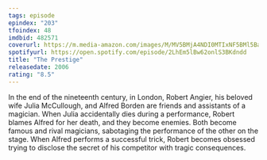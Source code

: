 ```yaml
---
tags: episode
epindex: "203"
tfoindex: 48
imdbid: 482571
coverurl: https://m.media-amazon.com/images/M/MV5BMjA4NDI0MTIxNF5BMl5BanBnXkFtZTYwNTM0MzY2._V1_SY300_CR0,0,202,300_.jpg
spotifyurl: https://open.spotify.com/episode/2LhEm5lBw62onlS3BKdndd
title: "The Prestige"
releasedate: 2006
rating: "8.5"
---
```


In the end of the nineteenth century, in London, Robert Angier, his beloved wife Julia McCullough, and Alfred Borden are friends and assistants of a magician. When Julia accidentally dies during a performance, Robert blames Alfred for her death, and they become enemies. Both become famous and rival magicians, sabotaging the performance of the other on the stage. When Alfred performs a successful trick, Robert becomes obsessed trying to disclose the secret of his competitor with tragic consequences.
